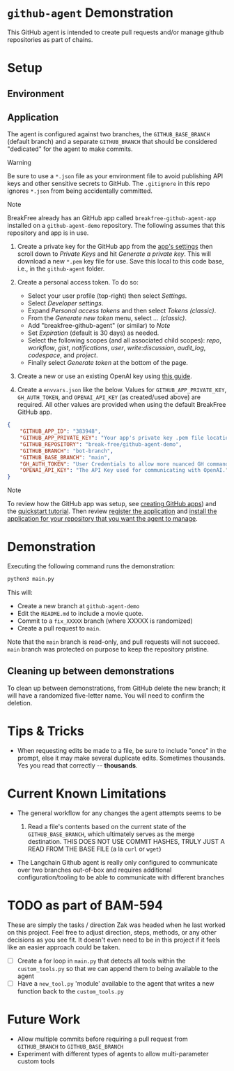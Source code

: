# `github-agent` Demonstration

This GitHub agent is intended to create pull requests and/or manage github
repositories as part of chains.

# Setup

## Environment

## Application

The agent is configured against two branches, the `GITHUB_BASE_BRANCH` (default
branch) and a separate `GITHUB_BRANCH` that should be considered "dedicated" for
the agent to make commits.

> [!WARNING]
> Be sure to use a `*.json` file as your environment file to avoid publishing
> API keys and other sensitive secrets to GitHub. The `.gitignore` in this repo
> ignores `*.json` from being accidentally committed.

> [!NOTE]
> BreakFree already has an GitHub app called `breakfree-github-agent-app`
> installed on a `github-agent-demo`  repository. The following assumes that
> this repository and app is in use.

1. Create a private key for the GitHub app from the [app's settings](https://github.com/organizations/break-free/settings/apps/breakfree-github-agent-app)
then scroll down to *Private Keys* and hit *Generate a private key*. This will
download a new `*.pem` key file for use. Save this local to this code base,
i.e., in the `github-agent` folder.

1. Create a personal access token. To do so:

    - Select your user profile (top-right) then select *Settings*.
    - Select *Developer settings*.
    - Expand *Personal access tokens* and then select *Tokens (classic)*.
    - From the *Generate new token* menu, select *... (classic)*.
    - Add "breakfree-github-agent" (or similar) to *Note*
    - Set *Expiration* (default is 30 days) as needed.
    - Select the following scopes (and all associated child scopes): *repo*,
    *workflow*, *gist*, *notifications*, *user*, *write:discussion*,
    *audit_log*, *codespace*, and *project*.
    - Finally select *Generate token* at the bottom of the page.

1. Create a new or use an existing OpenAI key using [this guide](https://breakfree.atlassian.net/wiki/spaces/BFAIML/pages/2289369089/Using+the+BreakFree+OpenAI+Account).

1. Create a `envvars.json` like the below. Values for `GITHUB_APP_PRIVATE_KEY`,
`GH_AUTH_TOKEN`, and `OPENAI_API_KEY` (as created/used above) are required. All
other values are provided when using the default BreakFree GitHub app.

```json
{
    "GITHUB_APP_ID": "383948",
    "GITHUB_APP_PRIVATE_KEY": "Your app's private key .pem file location; if the location is the local directory just add `<filename>.pem`",
    "GITHUB_REPOSITORY": "break-free/github-agent-demo",
    "GITHUB_BRANCH": "bot-branch",
    "GITHUB_BASE_BRANCH": "main",
    "GH_AUTH_TOKEN": "User Credentials to allow more nuanced GH commands. Unsure if it's really necessary yet, but is currently being used for actions not available out-of-box like creating a new git branch.",
    "OPENAI_API_KEY": "The API Key used for communicating with OpenAI."
}
```

> [!NOTE]
> To review how the GitHub app was setup, see [creating GitHub apps](https://docs.github.com/en/apps/creating-github-apps/about-creating-github-apps/about-creating-github-apps))
> and the [quickstart tutorial](https://docs.github.com/en/apps/creating-github-apps/writing-code-for-a-github-app/quickstart). Then review [register the application](https://docs.github.com/en/apps/creating-github-apps/registering-a-github-app/registering-a-github-app)
> and [install the application for your repository that you want the agent to manage](https://docs.github.com/en/apps/using-github-apps/installing-your-own-github-app).


# Demonstration

Executing the following command runs the demonstration:

```bash
python3 main.py
```

This will:

- Create a new branch at `github-agent-demo`
- Edit the `README.md` to include a movie quote.
- Commit to a `fix_XXXXX` branch (where XXXXX is randomized)
- Create a pull request to `main`.

Note that the `main` branch is read-only, and pull requests will not succeed.
`main` branch was protected on purpose to keep the repository pristine.

## Cleaning up between demonstrations

To clean up between demonstrations, from GitHub delete the new branch; it will
have a randomized five-letter name. You will need to confirm the deletion.

# Tips & Tricks

- When requesting edits be made to a file, be sure to include "once" in the
prompt, else it may make several duplicate edits. Sometimes thousands. Yes you
read that correctly -- **thousands**.

# Current Known Limitations

- The general workflow for any changes the agent attempts seems to be

    1. Read a file's contents based on the current state of the
    `GITHUB_BASE_BRANCH`, which ultimately serves as the merge destination. THIS
    DOES NOT USE COMMIT HASHES, TRULY JUST A READ FROM THE BASE FILE (a la
    `curl` or `wget`)

- The Langchain Github agent is really only configured to communicate over two
branches out-of-box and requires additional configuration/tooling to be able to
communicate with different branches

# TODO as part of BAM-594

These are simply the tasks / direction Zak was headed when he last worked on
this project. Feel free to adjust direction, steps, methods, or any other
decisions as you see fit. It doesn't even need to be in this project if it feels
like an easier approach could be taken.

- [ ] Create a for loop in `main.py` that detects all tools within the
`custom_tools.py` so that we can append them to being available to the agent
- [ ] Have a `new_tool.py` 'module' available to the agent that writes a new
function back to the `custom_tools.py`

# Future Work

- Allow multiple commits before requiring a pull request from `GITHUB_BRANCH` to
`GITHUB_BASE_BRANCH`
- Experiment with different types of agents to allow multi-parameter custom
tools
